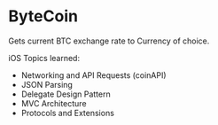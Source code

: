 # ByteCoin

Gets current BTC exchange rate to Currency of choice.

iOS Topics learned:
- Networking and API Requests (coinAPI)
- JSON Parsing
- Delegate Design Pattern
- MVC Architecture
- Protocols and Extensions
